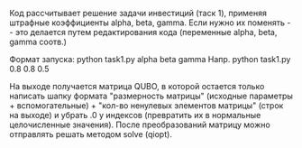 Код рассчитывает решение задачи инвестиций (таск 1), применяя штрафные коэффициенты alpha, beta, gamma. 
Если нужно их поменять -- это делается путем редактирования кода (переменные alpha, beta, gamma соотв.)

Формат запуска: python task1.py alpha beta gamma
Напр. python task1.py 0.8 0.8 0.5

На выходе получается матрица QUBO, в которой остается только написать шапку формата "размерность матрицы" (исходные параметры + вспомогательные) + "кол-во ненулевых элементов матрицы" (строк на выходе) и убрать .0 у индексов (превратить их в нормальные целочисленные значения).
После преобразований матрицу можно отправлять решать методом solve (qiopt).
